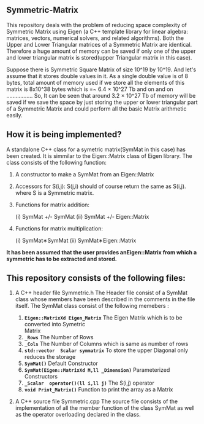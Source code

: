Symmetric-Matrix
--------------------------------------------------------------------------------------------------------------
This repository deals with the problem of reducing  space complexity of Symmetric Matrix using Eigen
(a C++ template library for linear algebra: matrices, vectors, numerical solvers, and related algorithms).
Both the Upper and Lower Triangular matrices of a Symmetric Matrix are identical. Therefore a huge amount of
memory can be saved if only one of the upper and lower triangular matrix is stored(upper Triangular matrix 
in this case).

Suppose there is Symmetric Square Matrix of size 10^19 by 10^19. And let's assume that it stores double values
in it. As a single double value is of 8 bytes, total amount of memory used if we store all the elements of this matrix is 8x10^38 bytes which is =~ 6.4 × 10^27 Tb and on and on .................
So, It can be seen that around 3.2 × 10^27 Tb of memory will be saved if we  save the space by just storing the upper or lower triangular part of a Symmetric Matrix and could perform all the basic Matrix arithmetic easily.


How it is being implemented?
----------------------------------------------------------------------------------------------------------------
A standalone C++ class for a symetric matrix(SymMat in this case) has been created. It is simmilar to 
the Eigen::Matrix class of Eigen library.
The class consists of the following function:
1. A constructor to make a SymMat from an Eigen::Matrix
2. Accessors for S(i,j): S(j,i) should of course return the same as S(i,j). where S is a Symmetric matrix.
3. Functions for matrix addition:

   (i)  SymMat +/- SymMat
   (ii) SymMat +/- Eigen::Matrix
4. Functions for matrix multiplication:

   (i)  SymMat∗SymMat
   (ii) SymMat∗Eigen::Matrix


**It has been assumed that the user provides anEigen::Matrix from which a symmetric has to be extracted and stored.**

This repository consists of the following files:
-----------------------------------------------------------------------------------------------------------------
1. A C++ header file Symmetric.h
   The Header file consist of a SymMat class whose members have been described in the comments in the file itself.
   The SymMat class consist of the following memebers :
   1. **```Eigen::MatrixXd Eigen_Matrix```**			 The Eigen Matrix which is to be converted into Symetric 	
   														 Matrix 
   2. **```_Rows```**								     The Number of Rows
   3. **```_Cols```**									 The Number of Columns which is same as number of rows
   4. **```std::vector  Scalar symmatrix```**			 To store the upper Diagonal only reduces  the storage
   5. **```SymMat()```**							     Default Constructor
   6. **```SymMat(Eigen::MatrixXd M,ll _Dimension)```**  Parameterized Constructors
   7. **```_Scalar  operator()(ll i,ll j)```**			 The S(i,j) operator
   8. **```void Print_Matrix()```**						 Function to print the array as a Matrix

2. A C++ source file Symmetric.cpp
	The source file consists of the implementation of all the member function of the class SymMat as well as the operator overloading declared in the class. 
